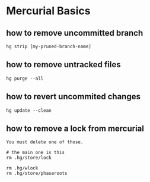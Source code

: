 # Mercurial Basics

## how to remove uncommitted branch
```
hg strip [my-pruned-branch-name]
```

## how to remove untracked files
```
hg purge --all
```

## how to revert uncommited changes
```
hg update --clean
```


## how to remove a lock from mercurial
```
You must delete one of those.

# the main one is this
rm .hg/store/lock

rm .hg/wlock
rm .hg/store/phaseroots 

```